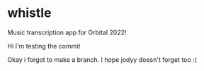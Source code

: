# whistle
Music transcription app for Orbital 2022!

Hi I'm testing the commit

Okay i forgot to make a branch. I hope jodyy doesn't forget too :(